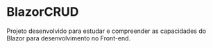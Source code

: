 # BlazorCRUD
Projeto desenvolvido para estudar e compreender as capacidades do Blazor para desenvolvimento no Front-end. 
